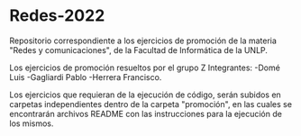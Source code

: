 # Redes-2022


Repositorio correspondiente a los ejercicios de promoción de la materia "Redes y comunicaciones", de la Facultad de Informática de la UNLP.

Los ejercicios de promoción resueltos por el grupo Z
Integrantes:
-Domé Luis
-Gagliardi Pablo
-Herrera Francisco.

Los ejercicios que requieran de la ejecución de código, serán subidos en carpetas independientes dentro de la carpeta "promoción", en las cuales se encontrarán archivos README con las instrucciones para la ejecución de los mismos. 
